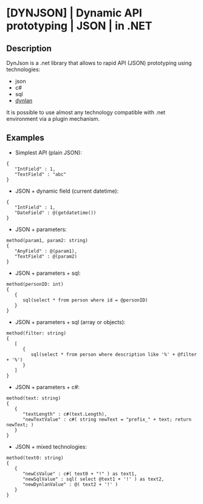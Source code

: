 # [DYNJSON] | Dynamic API prototyping | JSON | in .NET

## Description
DynJson is a .net library that allows to rapid API (JSON) prototyping using technologies:
 + json
 + c#
 + sql
 + [dynlan](https://github.com/b-y-t-e/DynLan)

It is possible to use almost any technology compatible with .net environment via a plugin mechanism.

## Examples
 + Simplest API (plain JSON):
```
{
   "IntField" : 1,
   "TextField" : "abc"
}
```

 + JSON + dynamic field (current datetime):
```
{
   "IntField" : 1,
   "DateField" : @(getdatetime())
}
```

 + JSON + parameters:
```
method(param1, param2: string)
{
   "AnyField" : @(param1),
   "TextField" : @(param2)
}
```

 + JSON + parameters + sql:
```
method(personID: int)
{
   {
      sql(select * from person where id = @personID)
   }
}
```

 + JSON + parameters + sql (array or objects):
```
method(filter: string)
{
   [
      {
         sql(select * from person where description like '%' + @filter + '%')
      }
   ]
}
```

 + JSON + parameters + c#:
```
method(text: string)
{
   {
      "textLength" : c#(text.Length),
      "newTextValue" : c#( string newText = "prefix_" + text; return newText; )
   }
}
```

 + JSON + mixed technologies:
```
method(text0: string)
{
   {
      "newCsValue" : c#( text0 + "!" ) as text1,
      "newSqlValue" : sql( select @text1 + '!' ) as text2,
      "newDynlanValue" : @( text2 + '!' )
   }
}
```
